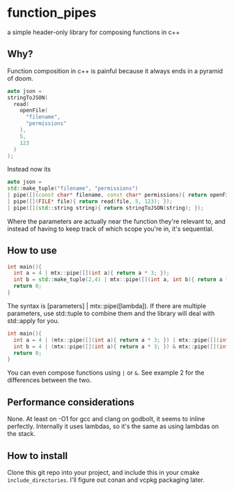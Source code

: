 # function_pipes
a simple header-only library for composing functions in c++

## Why?

Function composition in c++ is painful because it always ends in a pyramid of doom.

```c++
auto json =
stringToJSON(
  read(
    openFile(
      "filename", 
      "permissions"
    ), 
    5,
    123
  )
);
```

Instead now its
```c++
auto json =
std::make_tuple("filename", "permissions") 
| pipe([](const char* filename, const char* permissions){ return openFile(filename, permissions); })
| pipe([](FILE* file){ return read(file, 5, 123); });
| pipe([](std::string string){ return stringToJSON(string); });
```

Where the parameters are actually near the function they're relevant to, and instead of having to keep track
of which scope you're in, it's sequential.

## How to use

```c++
int main(){
  int a = 4 | mtx::pipe([](int a){ return a * 3; });
  int b = std::make_tuple(2,4) | mtx::pipe([](int a, int b){ return a * b; });
  return 0;
}
```

The syntax is [parameters] | mtx::pipe([lambda]). If there are
multiple parameters, use std::tuple to combine them and the library
will deal with std::apply for you.

```c++
int main(){
  int a = 4 | (mtx::pipe([](int a){ return a * 3; }) | mtx::pipe([](int a){ return a - 4; }));
  int b = 4 | (mtx::pipe([](int a){ return a * 3; }) & mtx::pipe([](int a){ return a - 4; }));
  return 0;
}
```

You can even compose functions using `|` or `&`. See example 2 for the differences between the two.

## Performance considerations

None. At least on -O1 for gcc and clang on godbolt, it seems to inline perfectly. Internally it uses
lambdas, so it's the same as using lambdas on the stack.

## How to install

Clone this git repo into your project, and include this in your cmake `include_directories`. I'll figure
out conan and vcpkg packaging later.

